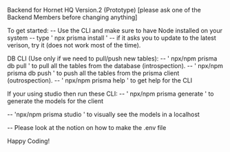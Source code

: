 Backend for Hornet HQ Version.2 (Prototype)
[please ask one of the Backend Members before changing anything]

To get started: -- Use the CLI and make sure to have Node installed on your system -- type ' npx prisma install ' -- if it asks you to update to the latest verison, try it (does not work most of the time).

DB CLI (Use only if we need to pull/push new tables): -- ' npx/npm prisma db pull ' to pull all the tables from the database (introspection). -- ' npx/npm prisma db push ' to push all the tables from the prisma client (outrospection). -- ' npx/npm prisma help ' to get help for the CLI

If your using studio then run these CLI: -- ' npx/npm prisma generate ' to generate the models for the client

-- 'npx/npm prisma studio ' to visually see the models in a localhost

-- Please look at the notion on how to make the .env file

Happy Coding!
